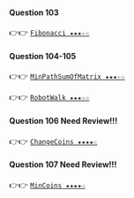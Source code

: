 #### Question 103
👉👉  [`Fibonacci ★★★☆☆`](https://github.com/jevishoo/algorithm_learning/blob/master/code/RecursionDP/Fibonacci.java)
#### Question 104-105
👉👉  [`MinPathSumOfMatrix ★★★☆☆`](https://github.com/jevishoo/algorithm_learning/blob/master/code/RecursionDP/MinPathSumOfMatrix.java)

👉👉  [`RobotWalk ★★★☆☆`](https://github.com/jevishoo/algorithm_learning/blob/master/code/RecursionDP/RobotWalk.java)
#### Question 106 Need Review!!!
👉👉  [`ChangeCoins ★★★★☆`](https://github.com/jevishoo/algorithm_learning/blob/master/code/RecursionDP/ChangeCoins.java)
#### Question 107 Need Review!!!
👉👉  [`MinCoins ★★★★☆`](https://github.com/jevishoo/algorithm_learning/blob/master/code/RecursionDP/MinCoins.java)
